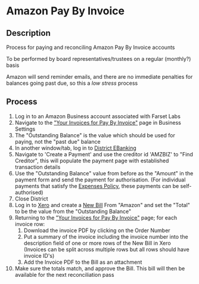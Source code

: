 # Amazon Pay By Invoice

## Description

Process for paying and reconciling Amazon Pay By Invoice accounts

To be performed by board representatives/trustees on a regular (monthly?) basis

Amazon will send reminder emails, and there are no immediate penalties for balances going past due, so this a _low stress_ process

## Process

1. Log in to an Amazon Business account associated with Farset Labs
2. Navigate to the ["Your Invoices for Pay By Invoice"](https://www.amazon.co.uk/b2b/invoices?ref_=abp_pbi_redirect_to_your_invoices&groupId=A5J4K9O6WVGF3)  page in Business Settings
3. The "Outstanding Balance" is the value which should be used for paying, not the "past due" balance
4. In another window/tab, log in to [District EBanking](https://danskebank.co.uk/business/help?n-login=bbdistrict)
5. Navigate to 'Create a Payment' and use the creditor id 'AMZBIZ' to "Find Creditor", this will populate the payment page with established transaction details
6. Use the "Outstanding Balance" value from before as the "Amount" in the payment form and send the payment for authorisation. (For individual payments that satisfy the [Expenses Policy](https://www.farsetlabs.org.uk/about/expenses_purchasing.html), these payments can be self-authorised)
7. Close District
8. Log in to [Xero](https://go.xero.com/Dashboard/) and create a [New Bill](https://go.xero.com/AccountsPayable/Edit.aspx) From "Amazon" and set the "Total" to be the value from the "Outstanding Balance"
9. Returning to the ["Your Invoices for Pay By Invoice"](https://www.amazon.co.uk/b2b/invoices?groupId=A5J4K9O6WVGF3&ref_=b2b_inv_wdg_yi) page; for each invoice row:
   1. Download the invoice PDF by clicking on the Order Number
   2. Put a summary of the invoice including the invoice number into the description field of one or more rows of the New Bill in Xero (Invoices can be split across multiple rows but all rows should have invoice ID's)
   3. Add the Invoice PDF to the Bill as an attachment
10. Make sure the totals match, and approve the Bill. This bill will then be available for the next reconciliation pass